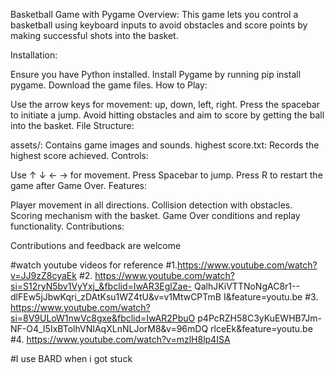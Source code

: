 Basketball Game with Pygame
Overview:
This game lets you control a basketball using keyboard inputs to avoid obstacles and score points by making successful shots into the basket.

Installation:

Ensure you have Python installed.
Install Pygame by running pip install pygame.
Download the game files.
How to Play:

Use the arrow keys for movement: up, down, left, right.
Press the spacebar to initiate a jump.
Avoid hitting obstacles and aim to score by getting the ball into the basket.
File Structure:

assets/: Contains game images and sounds.
highest score.txt: Records the highest score achieved.
Controls:

Use ↑ ↓ ← → for movement.
Press Spacebar to jump.
Press R to restart the game after Game Over.
Features:

Player movement in all directions.
Collision detection with obstacles.
Scoring mechanism with the basket.
Game Over conditions and replay functionality.
Contributions:

Contributions and feedback are welcome

#watch youtube videos for reference 
#1.https://www.youtube.com/watch?v=JJ9zZ8cyaEk
#2. https://www.youtube.com/watch?si=S12ryN5bv1VyYxj_&fbclid=IwAR3EglZae-
QalhJKiVTTNoNgAC8r1--dlFEw5jJbwKqri_zDAtKsu1WZ4tU&v=v1MtwCPTmB
I&feature=youtu.be
#3. https://www.youtube.com/watch?si=8V9ULoW1nwVc8gxe&fbclid=IwAR2PbuO
p4PcRZH58C3yKuEWHB7Jm-NF-O4_I5IxBTolhVNIAqXLnNLJorM8&v=96mDQ
rlceEk&feature=youtu.be
#4. https://www.youtube.com/watch?v=mzlH8lp4ISA

#I use BARD when i got stuck
